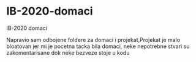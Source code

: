 # IB-2020-domaci
IB-2020 domaci


Napravio sam odbojene foldere za domaci i projekat,Projekat je malo bloatovan jer mi je pocetna tacka bila domaci, neke nepotrebne stvari su zakomentarisane dok neke bezveze stoje u kodu
